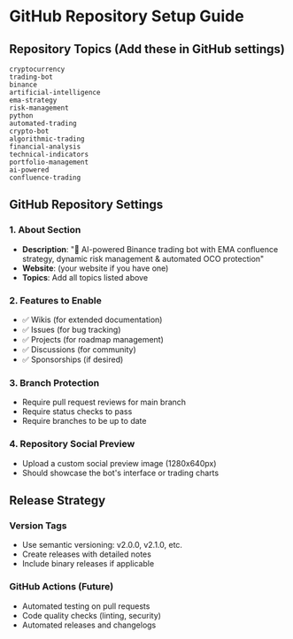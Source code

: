 # GitHub Repository Setup Guide

## Repository Topics (Add these in GitHub settings)

```
cryptocurrency
trading-bot
binance
artificial-intelligence
ema-strategy
risk-management
python
automated-trading
crypto-bot
algorithmic-trading
financial-analysis
technical-indicators
portfolio-management
ai-powered
confluence-trading
```

## GitHub Repository Settings

### 1. About Section

- **Description**: "🤖 AI-powered Binance trading bot with EMA confluence strategy, dynamic risk management & automated OCO protection"
- **Website**: (your website if you have one)
- **Topics**: Add all topics listed above

### 2. Features to Enable

- ✅ Wikis (for extended documentation)
- ✅ Issues (for bug tracking)
- ✅ Projects (for roadmap management)
- ✅ Discussions (for community)
- ✅ Sponsorships (if desired)

### 3. Branch Protection

- Require pull request reviews for main branch
- Require status checks to pass
- Require branches to be up to date

### 4. Repository Social Preview

- Upload a custom social preview image (1280x640px)
- Should showcase the bot's interface or trading charts

## Release Strategy

### Version Tags

- Use semantic versioning: v2.0.0, v2.1.0, etc.
- Create releases with detailed notes
- Include binary releases if applicable

### GitHub Actions (Future)

- Automated testing on pull requests
- Code quality checks (linting, security)
- Automated releases and changelogs
